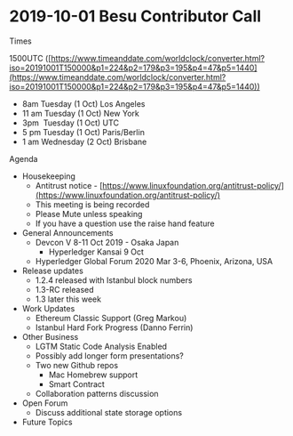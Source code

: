 # 2019-10-01 Besu Contributor Call

Times 

1500UTC ([https://www.timeanddate.com/worldclock/converter.html?iso=20191001T150000&p1=224&p2=179&p3=195&p4=47&p5=1440](https://www.timeanddate.com/worldclock/converter.html?iso=20191001T150000&p1=224&p2=179&p3=195&p4=47&p5=1440))

- 8am Tuesday (1 Oct) Los Angeles
- 11 am Tuesday (1 Oct) New York
- 3pm  Tuesday (1 Oct) UTC
- 5 pm Tuesday (1 Oct) Paris/Berlin
- 1 am Wednesday (2 Oct) Brisbane

Agenda

- Housekeeping
  - Antitrust notice - [https://www.linuxfoundation.org/antitrust-policy/](https://www.linuxfoundation.org/antitrust-policy/)
  - This meeting is being recorded
  - Please Mute unless speaking
  - If you have a question use the raise hand feature
- General Announcements
  - Devcon V 8-11 Oct 2019 - Osaka Japan
    - Hyperledger Kansai 9 Oct
  - Hyperledger Global Forum 2020 Mar 3-6, Phoenix, Arizona, USA
- Release updates
  - 1.2.4 released with Istanbul block numbers 
  - 1.3-RC released
  - 1.3 later this week
- Work Updates
  - Ethereum Classic Support (Greg Markou) 
  - Istanbul Hard Fork Progress (Danno Ferrin)
- Other Business
  - LGTM Static Code Analysis Enabled
  - Possibly add longer form presentations?
  - Two new Github repos
    - Mac Homebrew support
    - Smart Contract
  - Collaboration patterns discussion
- Open Forum
  - Discuss additional state storage options 
- Future Topics